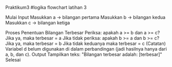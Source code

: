 Praktikum3
#logika flowchart latihan 3

Mulai Input Masukkan a → bilangan pertama Masukkan b → bilangan kedua Masukkan c → bilangan ketiga

Proses Penentuan Bilangan Terbesar Periksa: apakah a >= b dan a >= c? Jika ya, maka terbesar = a Jika tidak periksa: apakah b >= a dan b >= c? Jika ya, maka terbesar = b Jika tidak keduanya maka terbesar = c (Catatan) Variabel d belum digunakan di dalam perbandingan (jadi hasilnya hanya dari a, b, dan c). Output Tampilkan teks: "Bilangan terbesar adalah: [terbesar]" Selesai
